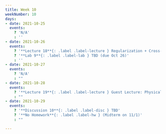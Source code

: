 ```yaml
---
title: Week 10
weekNumber: 10
days:
- date: 2021-10-25
  events:
    ? 'N/A'
    : ''
- date: 2021-10-26
  events:
    ? '**Lecture 18**{: .label .label-lecture } Regularization + Cross-Validation'
    ? '**Lab 9**{: .label .label-lab } TBD (due Oct 26)'
    : ''
- date: 2021-10-27
  events:
    ? 'N/A'
    : ""
- date: 2021-10-28
  events:
    ? '**Lecture 19**{: .label .label-lecture } Guest Lecture: Physical Data and the Climate'
    : ""
- date: 2021-10-29
  events:
    ? '**Discussion 10**{: .label .label-disc } TBD'
    ? '**No Homework**{: .label .label-hw } (Midterm on 11/1)'
    : ""

---
```

